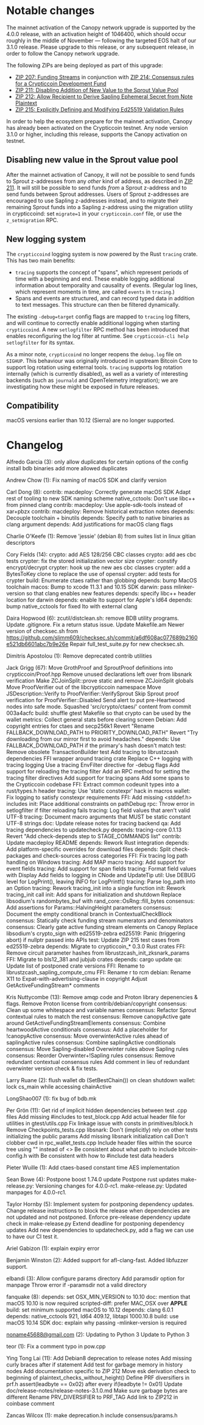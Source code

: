Notable changes
===============

The mainnet activation of the Canopy network upgrade is supported by the 4.0.0
release, with an activation height of 1046400, which should occur roughly in the
middle of November — following the targeted EOS halt of our 3.1.0 release.
Please upgrade to this release, or any subsequent release, in order to follow
the Canopy network upgrade.

The following ZIPs are being deployed as part of this upgrade:

* [ZIP 207: Funding Streams](https://zips.z.cash/zip-0207) in conjunction with [ZIP 214: Consensus rules for a Crypticcoin Development Fund](https://zips.z.cash/zip-0214)
* [ZIP 211: Disabling Addition of New Value to the Sprout Value Pool](https://zips.z.cash/zip-0211)
* [ZIP 212: Allow Recipient to Derive Sapling Ephemeral Secret from Note Plaintext](https://zips.z.cash/zip-0212)
* [ZIP 215: Explicitly Defining and Modifying Ed25519 Validation Rules](https://zips.z.cash/zip-0215)

In order to help the ecosystem prepare for the mainnet activation, Canopy has
already been activated on the Crypticcoin testnet. Any node version 3.1.0 or higher,
including this release, supports the Canopy activation on testnet.

Disabling new value in the Sprout value pool
--------------------------------------------

After the mainnet activation of Canopy, it will not be possible to send funds to
Sprout z-addresses from any _other_ kind of address, as described in [ZIP 211](https://zips.z.cash/zip-0211).
It will still be possible to send funds _from_ a Sprout z-address and to send
funds between Sprout addresses. Users of Sprout z-addresses are encouraged to
use Sapling z-addresses instead, and to migrate their remaining Sprout funds
into a Sapling z-address using the migration utility in crypticcoind: set `migrate=1`
in your `crypticcoin.conf` file, or use the `z_setmigration` RPC.

New logging system
------------------

The `crypticcoind` logging system is now powered by the Rust `tracing` crate. This
has two main benefits:

- `tracing` supports the concept of "spans", which represent periods of time
  with a beginning and end. These enable logging additional information about
  temporality and causality of events. (Regular log lines, which represent
  moments in time, are called `events` in `tracing`.)
- Spans and events are structured, and can record typed data in addition to text
  messages. This structure can then be filtered dynamically.

The existing `-debug=target` config flags are mapped to `tracing` log filters,
and will continue to correctly enable additional logging when starting `crypticcoind`.
A new `setlogfilter` RPC method has been introduced that enables reconfiguring
the log filter at runtime. See `crypticcoin-cli help setlogfilter` for its syntax.

As a minor note, `crypticcoind` no longer reopens the `debug.log` file on `SIGHUP`.
This behaviour was originally introduced in upstream Bitcoin Core to support log
rotation using external tools. `tracing` supports log rotation internally (which
is currently disabled), as well as a variety of interesting backends (such as
`journald` and OpenTelemetry integration); we are investigating how these might
be exposed in future releases.

Compatibility
-------------
macOS versions earlier than 10.12 (Sierra) are no longer supported.

Changelog
=========

Alfredo Garcia (3):
      only allow duplicates for certain options of the config
      install bdb binaries
      add more allowed duplicates

Andrew Chow (1):
      Fix naming of macOS SDK and clarify version

Carl Dong (8):
      contrib: macdeploy: Correctly generate macOS SDK
      Adapt rest of tooling to new SDK naming scheme
      native_cctools: Don't use libc++ from pinned clang
      contrib: macdeploy: Use apple-sdk-tools instead of xar+pbzx
      contrib: macdeploy: Remove historical extraction notes
      depends: Decouple toolchain + binutils
      depends: Specify path to native binaries as clang argument
      depends: Add justifications for macOS clang flags

Charlie O'Keefe (1):
      Remove 'jessie' (debian 8) from suites list in linux gitian descriptors

Cory Fields (14):
      crypto: add AES 128/256 CBC classes
      crypto: add aes cbc tests
      crypter: fix the stored initialization vector size
      crypter: constify encrypt/decrypt
      crypter: hook up the new aes cbc classes
      crypter: add a BytesToKey clone to replace the use of openssl
      crypter: add tests for crypter
      build: Enumerate ctaes rather than globbing
      depends: bump MacOS toolchain
      macos: Bump to xcode 11.3.1 and 10.15 SDK
      darwin: pass mlinker-version so that clang enables new features
      depends: specify libc++ header location for darwin
      depends: enable lto support for Apple's ld64
      depends: bump native_cctools for fixed lto with external clang

Daira Hopwood (6):
      zcutil/distclean.sh: remove BDB utility programs.
      Update .gitignore.
      Fix a return status issue.
      Update Makefile.am
      Newer version of checksec.sh from https://github.com/slimm609/checksec.sh/commit/a6df608ac077689b2160e521db6601abc7b9e26e
      Repair full_test_suite.py for new checksec.sh.

Dimitris Apostolou (1):
      Remove deprecated contrib utilities

Jack Grigg (67):
      Move GrothProof and SproutProof definitions into crypticcoin/Proof.hpp
      Remove unused declarations left over from libsnark verification
      Make ZCJoinSplit::prove static and remove ZCJoinSplit globals
      Move ProofVerifier out of the libcrypticcoin namespace
      Move JSDescription::Verify to ProofVerifier::VerifySprout
      Skip Sprout proof verification for ProofVerifier::Disabled
      Send alert to put pre-Heartwood nodes into safe mode.
      Squashed 'src/crypto/ctaes/' content from commit 003a4acfc
      build: shuffle gtest Makefile so that crypto can be used by the wallet
      metrics: Collect general stats before clearing screen
      Debian: Add copyright entries for ctaes and secp256k1
      Revert "Rename FALLBACK_DOWNLOAD_PATH to PRIORITY_DOWNLOAD_PATH"
      Revert "Try downloading from our mirror first to avoid headaches."
      depends: Use FALLBACK_DOWNLOAD_PATH if the primary's hash doesn't match
      test: Remove obsolete TransactionBuilder test
      Add tracing to librustzcash dependencies
      FFI wrapper around tracing crate
      Replace C++ logging with tracing logging
      Use a tracing EnvFilter directive for -debug flags
      Add support for reloading the tracing filter
      Add an RPC method for setting the tracing filter directives
      Add support for tracing spans
      Add some spans to the Crypticcoin codebase
      FFI: Extract common codeunit types into a rust/types.h header
      tracing: Use 'static constexpr' hack in macros
      wallet: Fix logging to satisfy constexpr requirements
      FFI: Add missing <stddef.h> includes
      init: Place additional constraints on pathDebug
      rpc: Throw error in setlogfilter if filter reloading fails
      tracing: Log field values that aren't valid UTF-8
      tracing: Document macro arguments that MUST be static constant UTF-8 strings
      doc: Update release notes for tracing backend
      qa: Add tracing dependencies to updatecheck.py
      depends: tracing-core 0.1.13
      Revert "Add check-depends step to STAGE_COMMANDS list"
      contrib: Update macdeploy README
      depends: Rework Rust integration
      depends: Add platform-specific overrides for download files
      depends: Split check-packages and check-sources across categories
      FFI: Fix tracing log path handling on Windows
      tracing: Add MAP macro
      tracing: Add support for event fields
      tracing: Add support for span fields
      tracing: Format field values with Display
      Add fields to logging in CNode and UpdateTip
      util: Use DEBUG level for LogPrint(), leaving INFO for LogPrintf()
      tracing: Parse log_path into an Option<Path>
      tracing: Rework tracing_init into a single function
      init: Rework tracing_init call
      init: Add spans for initialization and shutdown
      Replace libsodium's randombytes_buf with rand_core::OsRng::fill_bytes
      consensus: Add assertions for Params::HalvingHeight parameters
      consensus: Document the empty conditional branch in ContextualCheckBlock
      consensus: Statically check funding stream numerators and denominators
      consensus: Clearly gate active funding stream elements on Canopy
      Replace libsodium's crypto_sign with ed25519-zebra
      ed25519: Panic (triggering abort) if nullptr passed into APIs
      test: Update ZIP 215 test cases from ed25519-zebra
      depends: Migrate to crypticcoin_* 0.3.0 Rust crates
      FFI: Remove circuit parameter hashes from librustzcash_init_zksnark_params
      FFI: Migrate to bls12_381 and jubjub crates
      depends: cargo update
      qa: Update list of postponed crate versions
      FFI: Rename to librustzcash_sapling_compute_cmu
      FFI: Rename r to rcm
      debian: Rename X11 to Expat-with-advertising-clause in copyright
      Adjust GetActiveFundingStream* comments

Kris Nuttycombe (13):
      Remove amqp code and Proton library depenencies & flags.
      Remove Proton license from contrib/debian/copyright
      consensus: Clean up some whitespace and variable names
      consensus: Refactor Sprout contextual rules to match the rest
      consensus: Remove canopyActive gate around GetActiveFundingStreamElements
      consensus: Combine heartwoodActive conditionals
      consensus: Add a placeholder for !canopyActive
      consensus: Move overwinterActive rules ahead of saplingActive rules
      consensus: Combine saplingActive conditionals
      consensus: Move Sapling-disabled Overwinter rules above Sapling rules
      consensus: Reorder Overwinter+!Sapling rules
      consensus: Remove redundant contextual consensus rules
      Add comment in lieu of redundant overwinter version check & fix tests.

Larry Ruane (2):
      flush wallet db (SetBestChain()) on clean shutdown
      wallet: lock cs_main while accessing chainActive

LongShao007 (1):
      fix bug of bdb.mk

Per Grön (11):
      Get rid of implicit hidden dependencies between test .cpp files
      Add missing #includes to test_block.cpp
      Add actual header file for utilities in gtest/utils.cpp
      Fix linkage issue with consts in primitives/block.h
      Remove Checkpoints_tests.cpp
      libsnark: Don't (implicitly) rely on other tests initializing the public params
      Add missing libsnark initialization call
      Don't clobber cwd in rpc_wallet_tests.cpp
      Include header files within the source tree using "" instead of <>
      Be consistent about what path to include bitcoin-config.h with
      Be consistent with how to #include test data headers

Pieter Wuille (1):
      Add ctaes-based constant time AES implementation

Sean Bowe (4):
      Postpone boost 1.74.0 update
      Postpone rust updates
      make-release.py: Versioning changes for 4.0.0-rc1.
      make-release.py: Updated manpages for 4.0.0-rc1.

Taylor Hornby (5):
      Implement system for postponing dependency updates.
      Change release instructions to block the release when dependencies are not updated and not postponed.
      Enforce pre-release dependency update check in make-release.py
      Extend deadline for postponing dependency updates
      Add new dependencies to updatecheck.py, add a flag we can use to have our CI test it.

Ariel Gabizon (1):
      explain expiry error

Benjamin Winston (2):
      Added support for afl-clang-fast.
      Added libfuzzer support.

elbandi (3):
      Allow configure params directory
      Add paramsdir option for manpage
      Throw error if -paramsdir not a valid directory

fanquake (8):
      depends: set OSX_MIN_VERSION to 10.10
      doc: mention that macOS 10.10 is now required
      scripted-diff: prefer MAC_OSX over __APPLE__
      build: set minimum supported macOS to 10.12
      depends: clang 6.0.1
      depends: native_cctools 921, ld64 409.12, libtapi 1000.10.8
      build: use macOS 10.14 SDK
      doc: explain why passing -mlinker-version is required

noname45688@gmail.com (2):
      Updating to Python 3
      Update to Python 3

teor (1):
      Fix a comment typo in pow.cpp

Ying Tong Lai (11):
      Add Debian8 deprecation to release notes
      Add missing curly braces after if statement
      Add test for garbage memory in history nodes
      Add documentation specific to ZIP 212
      Move esk derivation check to beginning of plaintext_checks_without_height()
      Define PRF diversifiers in prf.h
      assert(leadbyte == 0x02) after every if(leadbyte != 0x01)
      Update doc/release-notes/release-notes-3.1.0.md
      Make sure garbage bytes are different
      Rename PRV_DIVERSIFIER to PRF_TAG
      Add link to ZIP212 in coinbase comment

Zancas Wilcox (1):
      make deprecation.h include consensus/params.h

